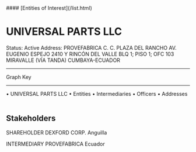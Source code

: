 <link rel="stylesheet" type="text/css" href="../../assets/style.css">
#### [Entities of Interest](/list.html)

<style>
body{background-image:url("http://eoi-graphs.s3-website-eu-west-1.amazonaws.com/UNIVERSAL_PARTS_LLC.png");background-repeat: no-repeat;background-size: contain;}
.markdown>p>span{background-color: white;}
</style>

# UNIVERSAL PARTS LLC
<span>Status: Active
Address: PROVEFABRICA C. C. PLAZA DEL RANCHO AV. EUGENIO ESPEJO 2410 Y RINCÓN DEL VALLE  BLQ 1; PISO 1; OFC 103 MIRAVALLE (VÍA TANDA) CUMBAYA-ECUADOR
</span>

---



<div class="legend">
Graph Key
<hr>
<span class="focus">• UNIVERSAL PARTS LLC</span>
<span class="entity">• Entities</span>
<span class="intermediary">• Intermediaries</span>
<span class="officer">• Officers</span>
<span class="address">• Addresses</span>
</div><br>


## Stakeholders
<span>SHAREHOLDER
DEXFORD CORP.
Anguilla
</span>

<span>INTERMEDIARY
PROVEFABRICA
Ecuador
</span>


